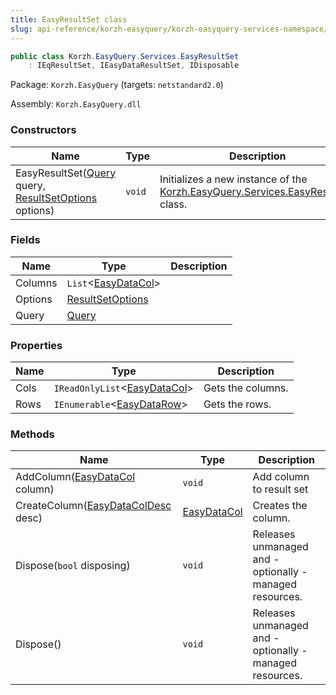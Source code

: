 ```yaml
---
title: EasyResultSet class
slug: api-reference/korzh-easyquery/korzh-easyquery-services-namespace/easyresultset-class
---
```


```csharp
public class Korzh.EasyQuery.Services.EasyResultSet
    : IEqResultSet, IEasyDataResultSet, IDisposable

```
Package: `Korzh.EasyQuery` (targets: `netstandard2.0`)

Assembly: `Korzh.EasyQuery.dll`

### Constructors

| Name | Type | Description | 
| --- | --- | --- | 
| EasyResultSet([Query](//easyquery/docs/api-reference/korzh-easyquery/korzh-easyquery-namespace/query-class) query, [ResultSetOptions](//easyquery/docs/api-reference/korzh-easyquery/korzh-easyquery-services-namespace/resultsetoptions-class) options) | `void` | Initializes a new instance of the [Korzh.EasyQuery.Services.EasyResultSet](//easyquery/docs/api-reference/korzh-easyquery/korzh-easyquery-services-namespace/easyresultset-class) class. | 


### Fields

| Name | Type | Description | 
| --- | --- | --- | 
| Columns | `List`&lt;[EasyDataCol](//easyquery/docs/api-reference/easydata-core/easydata-namespace/easydatacol-class)&gt; |  | 
| Options | [ResultSetOptions](//easyquery/docs/api-reference/korzh-easyquery/korzh-easyquery-services-namespace/resultsetoptions-class) |  | 
| Query | [Query](//easyquery/docs/api-reference/korzh-easyquery/korzh-easyquery-namespace/query-class) |  | 


### Properties

| Name | Type | Description | 
| --- | --- | --- | 
| Cols | `IReadOnlyList`&lt;[EasyDataCol](//easyquery/docs/api-reference/easydata-core/easydata-namespace/easydatacol-class)&gt; | Gets the columns. | 
| Rows | `IEnumerable`&lt;[EasyDataRow](//easyquery/docs/api-reference/easydata-core/easydata-namespace/easydatarow-class)&gt; | Gets the rows. | 


### Methods

| Name | Type | Description | 
| --- | --- | --- | 
| AddColumn([EasyDataCol](//easyquery/docs/api-reference/easydata-core/easydata-namespace/easydatacol-class) column) | `void` | Add column to result set | 
| CreateColumn([EasyDataColDesc](//easyquery/docs/api-reference/easydata-core/easydata-namespace/easydatacoldesc-class) desc) | [EasyDataCol](//easyquery/docs/api-reference/easydata-core/easydata-namespace/easydatacol-class) | Creates the column. | 
| Dispose(`bool` disposing) | `void` | Releases unmanaged and - optionally - managed resources. | 
| Dispose() | `void` | Releases unmanaged and - optionally - managed resources. |